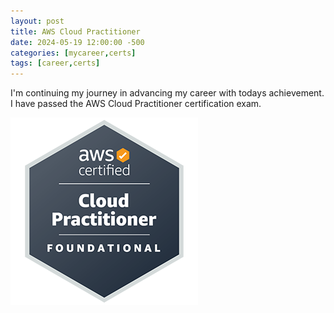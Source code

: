 ```yaml
---
layout: post
title: AWS Cloud Practitioner
date: 2024-05-19 12:00:00 -500
categories: [mycareer,certs]
tags: [career,certs]
---
```


I'm continuing my journey in advancing my career with todays achievement. I have passed the AWS Cloud Practitioner certification exam.  


![cert](/assets/img/awscp.png)
